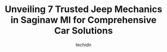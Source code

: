 ---
layout: ampstory
image: https://images.unsplash.com/photo-1640168822478-3e59ab26add1?ixlib=rb-4.0.3&ixid=MnwxMjA3fDB8MHxwaG90by1wYWdlfHx8fGVufDB8fHx8&auto=format&fit=crop&w=640&h=853&q=80
author: techidn
featured: false
description: Searching for the finest Jeep Mechanic in Saginaw MI, USA? Look no further than the 7 best Jeep Mechanic in the area, where youll find a team of highly qualified professionals ready to hand
title: Unveiling 7 Trusted Jeep Mechanics in Saginaw MI for Comprehensive Car Solutions
cover:
   title: Unveiling 7 Trusted Jeep Mechanics in Saginaw MI for Comprehensive Car Solutions
   subtitle: Rickpate
   background: https://images.unsplash.com/photo-1640168822478-3e59ab26add1?ixlib=rb-4.0.3&ixid=MnwxMjA3fDB8MHxwaG90by1wYWdlfHx8fGVufDB8fHx8&auto=format&fit=crop&w=640&h=853&q=80

pages: 
 - layout: thirds
   top: <h1>#1 Kens General Repair Inc.</h1>
   bottom: "<p>So first off, great job on replacing my rearleafs on the truck (00 GMC). Rides like a new truck. Reasonable prices for EXCELLENT truck repair. Thanks again Adam!</p>"
   background: https://www.knot35.com/toplist/wp-content/uploads/2023/06/best-jeep-mechanic-1-in-saginaw-mi-1685838631.jpeg
   backgroundblur: true
 - layout: thirds
   top: <h1>#2 Dex-Tech Auto Service Center</h1>
   bottom: "<p>2958 Bay Rd, Saginaw, MI 48603, United States</p>"
   background: https://www.knot35.com/toplist/wp-content/uploads/2023/06/best-jeep-mechanic-2-in-saginaw-mi-1685838631.jpeg
   cta:
      link: https://www.knot35.com/toplist/unveiling-7-trusted-jeep-mechanics-in-saginaw-mi-for-comprehensive-car-solutions/
      text: Unveiling 7 Trusted Jeep Mechanics in Saginaw MI for Comprehensive Car Solutions
 - layout: thirds
   top: <h1>#3 J.O. Service Center (DBA Muffler Man Auto Repair)</h1>
   bottom: "<p>2914 Vogue Blvd, Saginaw, MI 48603, United States</p>"
   background: https://www.knot35.com/toplist/wp-content/uploads/2023/06/best-jeep-mechanic-3-in-saginaw-mi-1685838631.jpeg
   cta:
      link: https://www.knot35.com/toplist/unveiling-7-trusted-jeep-mechanics-in-saginaw-mi-for-comprehensive-car-solutions/
      text: Unveiling 7 Trusted Jeep Mechanics in Saginaw MI for Comprehensive Car Solutions
 - layout: thirds
   top: <h1>#4 GARYS Towing & Repair LLC</h1>
   bottom: "<p>2005 S Michigan Ave, Saginaw, MI 48602, United States</p>"
   background: https://images.unsplash.com/photo-1615749413727-825b59a857b5?ixlib=rb-4.0.3&ixid=MnwxMjA3fDB8MHxwaG90by1wYWdlfHx8fGVufDB8fHx8&auto=format&fit=crop&w=640&h=853&q=80
   cta:
      link: https://www.knot35.com/toplist/unveiling-7-trusted-jeep-mechanics-in-saginaw-mi-for-comprehensive-car-solutions/
      text: Unveiling 7 Trusted Jeep Mechanics in Saginaw MI for Comprehensive Car Solutions
 - layout: thirds
   top: <h1>#5 State & Bay Automotive</h1>
   bottom: "<p>2703 State St, Saginaw, MI 48602, United States</p>"
   background: https://images.unsplash.com/photo-1618556658017-fd9c732d1360?ixlib=rb-4.0.3&ixid=MnwxMjA3fDB8MHxwaG90by1wYWdlfHx8fGVufDB8fHx8&auto=format&fit=crop&w=640&h=853&q=80
   cta:
      link: https://www.knot35.com/toplist/unveiling-7-trusted-jeep-mechanics-in-saginaw-mi-for-comprehensive-car-solutions/
      text: Unveiling 7 Trusted Jeep Mechanics in Saginaw MI for Comprehensive Car Solutions
 - layout: thirds
   top: <h1>#6 Enszers Auto Repair</h1>
   bottom: "<p>401 N Hamilton St, Saginaw, MI 48602, United States</p>"
   background: https://images.unsplash.com/photo-1524169358666-79f22534bc6e?ixlib=rb-4.0.3&ixid=MnwxMjA3fDB8MHxwaG90by1wYWdlfHx8fGVufDB8fHx8&auto=format&fit=crop&w=640&h=853&q=80
   cta:
      link: https://www.knot35.com/toplist/unveiling-7-trusted-jeep-mechanics-in-saginaw-mi-for-comprehensive-car-solutions/
      text: Unveiling 7 Trusted Jeep Mechanics in Saginaw MI for Comprehensive Car Solutions
 - layout: thirds
   top: <h1>#7 West Michigan Automotive</h1>
   bottom: "<p>4110 W Michigan Ave, Saginaw, MI 48638, United States</p>"
   background: https://images.unsplash.com/photo-1533998839656-76f5e4b2bccb?ixlib=rb-4.0.3&ixid=MnwxMjA3fDB8MHxwaG90by1wYWdlfHx8fGVufDB8fHx8&auto=format&fit=crop&w=640&h=853&q=80
   cta:
      link: https://www.knot35.com/toplist/unveiling-7-trusted-jeep-mechanics-in-saginaw-mi-for-comprehensive-car-solutions/
      text: Unveiling 7 Trusted Jeep Mechanics in Saginaw MI for Comprehensive Car Solutions
 - layout: thirds
   middle: Continue reading...
   background: https://images.unsplash.com/photo-1614648718611-0635f29016cb?ixlib=rb-4.0.3&ixid=MnwxMjA3fDB8MHxwaG90by1wYWdlfHx8fGVufDB8fHx8&auto=format&fit=crop&w=640&h=853&q=80
   cta:
      link: https://www.knot35.com/toplist/unveiling-7-trusted-jeep-mechanics-in-saginaw-mi-for-comprehensive-car-solutions/
      text: Unveiling 7 Trusted Jeep Mechanics in Saginaw MI for Comprehensive Car Solutions
      
---